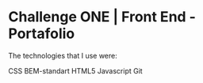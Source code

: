 # Challenge ONE | Front End -  Portafolio

The technologies that I use were:

CSS BEM-standart
HTML5
Javascript
Git


